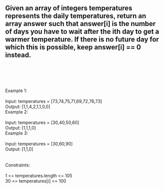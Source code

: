 ## Given an array of integers temperatures represents the daily temperatures, return an array answer such that answer[i] is the number of days you have to wait after the ith day to get a warmer temperature. If there is no future day for which this is possible, keep answer[i] == 0 instead. <br> <br> <br> <br> 
Example 1: <br> <br> 
Input: temperatures = [73,74,75,71,69,72,76,73] <br> 
Output: [1,1,4,2,1,1,0,0] <br> 
Example 2: <br> <br> 
Input: temperatures = [30,40,50,60] <br> 
Output: [1,1,1,0] <br> 
Example 3: <br> <br> 
Input: temperatures = [30,60,90] <br> 
Output: [1,1,0] <br> <br> <br> 
Constraints: <br> <br> 
1 <= temperatures.length <= 105 <br> 
30 <= temperatures[i] <= 100 <br> 
